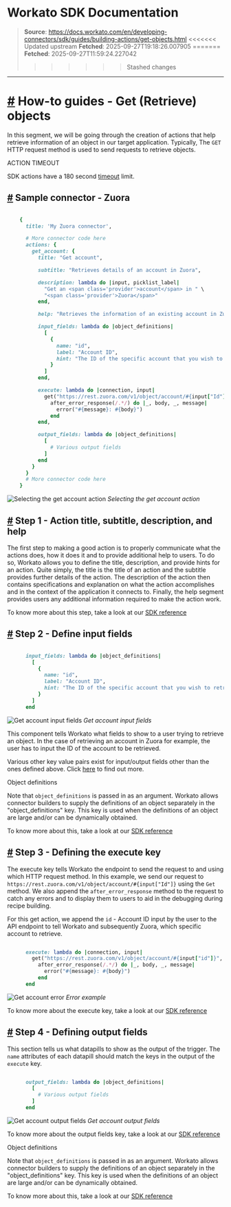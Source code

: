 # Workato SDK Documentation

> **Source**: https://docs.workato.com/en/developing-connectors/sdk/guides/building-actions/get-objects.html
<<<<<<< Updated upstream
> **Fetched**: 2025-09-27T19:18:26.007905
=======
> **Fetched**: 2025-09-27T11:59:24.227042
>>>>>>> Stashed changes

---

# [#](<#how-to-guides-get-retrieve-objects>) How-to guides - Get (Retrieve) objects

In this segment, we will be going through the creation of actions that help retrieve information of an object in our target application. Typically, The `GET` HTTP request method is used to send requests to retrieve objects.

ACTION TIMEOUT

SDK actions have a 180 second [timeout](</recipes/recipe-job-errors.html#timeouts>) limit.

## [#](<#sample-connector-zuora>) Sample connector - Zuora
```ruby

    {
      title: 'My Zuora connector',

      # More connector code here
      actions: {
        get_account: {
          title: "Get account",

          subtitle: "Retrieves details of an account in Zuora",

          description: lambda do |input, picklist_label|
            "Get an <span class='provider'>account</span> in " \
            "<span class='provider'>Zuora</span>"
          end,

          help: "Retrieves the information of an existing account in Zuora",

          input_fields: lambda do |object_definitions|
            [
              {
                name: "id",
                label: "Account ID",
                hint: "The ID of the specific account that you wish to retrieve."
              }
            ]
          end,

          execute: lambda do |connection, input|
            get("https://rest.zuora.com/v1/object/account/#{input["Id"]}", input).
              after_error_response(/.*/) do |_, body, _, message|
                error("#{message}: #{body}")
              end
          end,

          output_fields: lambda do |object_definitions|
            [
              # Various output fields
            ]
          end
        }
      }
      # More connector code here
    }


```

![Selecting the get account action](/assets/img/get_overall.35232818.png) _Selecting the get account action_

## [#](<#step-1-action-title-subtitle-description-and-help>) Step 1 - Action title, subtitle, description, and help

The first step to making a good action is to properly communicate what the actions does, how it does it and to provide additional help to users. To do so, Workato allows you to define the title, description, and provide hints for an action. Quite simply, the title is the title of an action and the subtitle provides further details of the action. The description of the action then contains specifications and explanation on what the action accomplishes and in the context of the application it connects to. Finally, the help segment provides users any additional information required to make the action work.

To know more about this step, take a look at our [SDK reference](</developing-connectors/sdk/sdk-reference/actions.html#title>)

## [#](<#step-2-define-input-fields>) Step 2 - Define input fields
```ruby

      input_fields: lambda do |object_definitions|
        [
          {
            name: "id",
            label: "Account ID",
            hint: "The ID of the specific account that you wish to retrieve."
          }
        ]
      end


```

![Get account input fields](/assets/img/get_input.b0f6e957.png) _Get account input fields_

This component tells Workato what fields to show to a user trying to retrieve an object. In the case of retrieving an account in Zuora for example, the user has to input the ID of the account to be retrieved.

Various other key value pairs exist for input/output fields other than the ones defined above. Click [here](</developing-connectors/sdk/sdk-reference/actions.html#input-fields>) to find out more.

Object definitions

Note that `object_definitions` is passed in as an argument. Workato allows connector builders to supply the definitions of an object separately in the "object_definitions" key. This key is used when the definitions of an object are large and/or can be dynamically obtained.

To know more about this, take a look at our [SDK reference](</developing-connectors/sdk/sdk-reference/object_definitions.html>)

## [#](<#step-3-defining-the-execute-key>) Step 3 - Defining the execute key

The execute key tells Workato the endpoint to send the request to and using which HTTP request method. In this example, we send our request to `https://rest.zuora.com/v1/object/account/#{input["Id"]}` using the `Get` method. We also append the `after_error_response` method to the request to catch any errors and to display them to users to aid in the debugging during recipe building.

For this get action, we append the `id` \- Account ID input by the user to the API endpoint to tell Workato and subsequently Zuora, which specific account to retrieve.
```ruby

      execute: lambda do |connection, input|
        get("https://rest.zuora.com/v1/object/account/#{input["id"]}", input).
          after_error_response(/.*/) do |_, body, _, message|
            error("#{message}: #{body}")
          end
      end


```

![Get account error](/assets/img/create_error.d2fefe6d.png) _Error example_

To know more about the execute key, take a look at our [SDK reference](</developing-connectors/sdk/sdk-reference/actions.html#execute>)

## [#](<#step-4-defining-output-fields>) Step 4 - Defining output fields

This section tells us what datapills to show as the output of the trigger. The `name` attributes of each datapill should match the keys in the output of the `execute` key.
```ruby

      output_fields: lambda do |object_definitions|
        [
          # Various output fields
        ]
      end


```

![Get account output fields](/assets/img/get_output.74815f89.png) _Get account output fields_

To know more about the output fields key, take a look at our [SDK reference](</developing-connectors/sdk/sdk-reference/actions.html#output-fields>)

Object definitions

Note that `object_definitions` is passed in as an argument. Workato allows connector builders to supply the definitions of an object separately in the "object_definitions" key. This key is used when the definitions of an object are large and/or can be dynamically obtained.

To know more about this, take a look at our [SDK reference](</developing-connectors/sdk/sdk-reference/object_definitions.html>)
